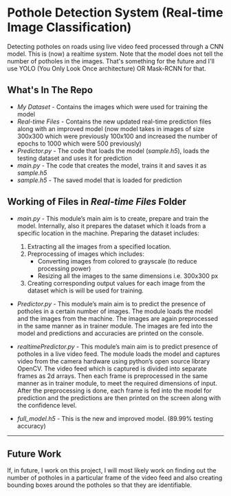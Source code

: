 # Pothole Detection System (Real-time Image Classification)

Detecting potholes on roads using live video feed processed through a CNN model. This is (now) a realtime system. Note that the model does not tell the number of potholes in the images. That's something for the future and I'll use YOLO (You Only Look Once architecture) OR Mask-RCNN for that.

## What's In The Repo

* *My Dataset* - Contains the images which were used for training the model
* *Real-time Files* - Contains the new updated real-time prediction files along with an improved model (now model takes in images of size 300x300 which were previously 100x100 and increased the number of epochs to 1000 which were 500 previously)
* *Predictor.py* - The code that loads the model (*sample.h5*), loads the testing dataset and uses it for prediction
* *main.py* - The code that creates the model, trains it and saves it as *sample.h5*
* *sample.h5* - The saved model that is loaded for prediction

## Working of Files in *Real-time Files* Folder

* *main.py* - This module’s main aim is to create, prepare and train the model. Internally, also it prepares the dataset which it loads from a specific location in the machine.
Preparing the dataset includes:
   1. Extracting all the images from a specified location.
   2. Preprocessing of images which includes:
      - Converting images from colored to grayscale (to reduce processing power)
      - Resizing all the images to the same dimensions i.e. 300x300 px
   3. Creating corresponding output values for each image from the dataset which is will be used for training.
   
* *Predictor.py* - This module’s main aim is to predict the presence of potholes in a certain number of images. The module loads the model and the images from the machine. The images are again preprocessed in the same manner as in trainer module. The images are fed into the model and predictions and accuracies are printed on the console.

* *realtimePredictor.py* - This module’s main aim is to predict presence of potholes in a live video feed. The module loads the model and captures video from the camera hardware using python’s open source library OpenCV. The video feed which is captured is divided into separate frames as 2d arrays. Then each frame is preprocessed in the same manner as in trainer module, to meet the required dimensions of input. After the preprocessing is done, each frame is fed into the model for prediction and the predictions are then printed on the screen along with the confidence level.

* *full_model.h5* - This is the new and improved model. (89.99% testing accuracy)

***

## Future Work

If, in future, I work on this project, I will most likely work on finding out the number of potholes in a particular frame of the video feed and also creating bounding boxes around the potholes so that they are identifiable.
